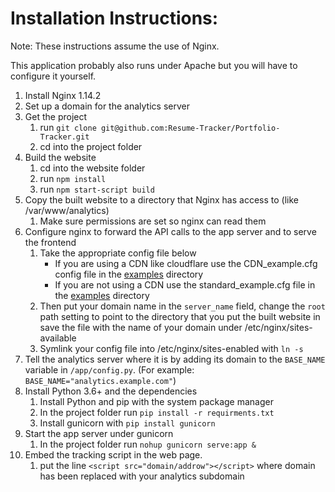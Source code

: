 # Installation Instructions:


Note: These instructions assume the use of Nginx.

This application probably also runs under Apache but you will have to configure it yourself.


1. Install Nginx 1.14.2
2. Set up a domain for the analytics server
3. Get the project
    1. run `git clone git@github.com:Resume-Tracker/Portfolio-Tracker.git`
    2. cd into the project folder
4. Build the website
    1. cd into the website folder
    2. run `npm install`
    3. run `npm start-script build`
5. Copy the built website to a directory that Nginx has access to (like /var/www/analytics)
    1. Make sure permissions are set so nginx can read them
6. Configure nginx to forward the API calls to the app server and to serve the frontend
    1. Take the appropriate config file below
        - If you are using a CDN like cloudflare use the CDN_example.cfg config file in the [examples](https://github.com/Resume-Tracker/Portfolio-Tracker/tree/master/docs/examples) directory
        - If you are not using a CDN use the standard_example.cfg file in the [examples](https://github.com/Resume-Tracker/Portfolio-Tracker/tree/master/docs/examples) directory
    2. Then put your domain name in the `server_name` field, change the `root` path setting to point to the directory that you put the built website in save the file with the name of your domain under /etc/nginx/sites-available
    3. Symlink your config file into /etc/nginx/sites-enabled with `ln -s`
8. Tell the analytics server where it is by adding its domain to the `BASE_NAME` variable in `/app/config.py`.  (For example: `BASE_NAME="analytics.example.com"`)
7. Install Python 3.6+ and the dependencies
    1. Install Python and pip with the system package manager
    2. In the project folder run `pip install -r requirments.txt`
    3. Install gunicorn with `pip install gunicorn`
8. Start the app server under gunicorn
    1. In the project folder run `nohup gunicorn serve:app &`
9. Embed the tracking script in the web page.
    1. put the line `<script src="domain/addrow"></script>` where domain has been replaced with your analytics subdomain 
